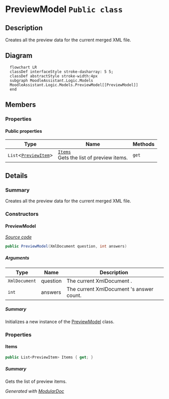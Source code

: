 # PreviewModel `Public class`

## Description
Creates all the preview data for the current merged XML file.

## Diagram
```mermaid
  flowchart LR
  classDef interfaceStyle stroke-dasharray: 5 5;
  classDef abstractStyle stroke-width:4px
  subgraph MoodleAssistant.Logic.Models
  MoodleAssistant.Logic.Models.PreviewModel[[PreviewModel]]
  end
```

## Members
### Properties
#### Public  properties
| Type | Name | Methods |
| --- | --- | --- |
| `List`&lt;[`PreviewItem`](./PreviewItem.md)&gt; | [`Items`](#items)<br>Gets the list of preview items. | `get` |

## Details
### Summary
Creates all the preview data for the current merged XML file.

### Constructors
#### PreviewModel
[*Source code*](https://github.com///blob//MoodleAssistant/Logic/Models/PreviewModel.cs#L12)
```csharp
public PreviewModel(XmlDocument question, int answers)
```
##### Arguments
| Type | Name | Description |
| --- | --- | --- |
| `XmlDocument` | question | The current XmlDocument . |
| `int` | answers | The current XmlDocument 's answer count. |

##### Summary
Initializes a new instance of the [PreviewModel](moodleassistant/logic/models/PreviewModel.md) class.

### Properties
#### Items
```csharp
public List<PreviewItem> Items { get; }
```
##### Summary
Gets the list of preview items.

*Generated with* [*ModularDoc*](https://github.com/hailstorm75/ModularDoc)
